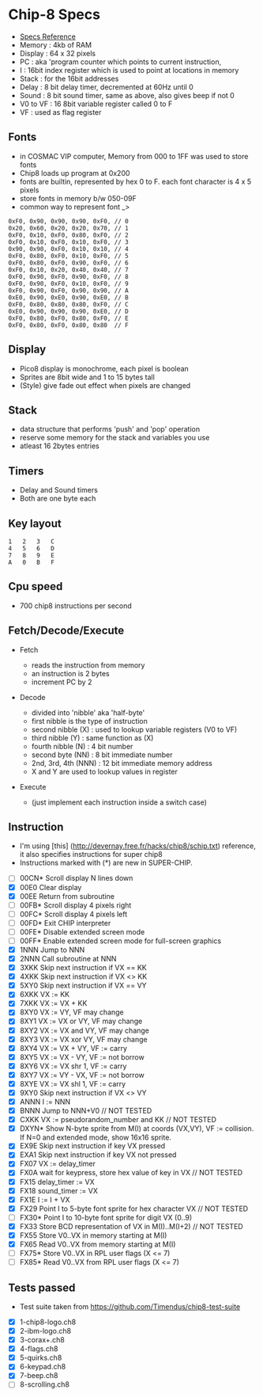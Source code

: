 # Chip-8 Specs 
- [Specs Reference](http://devernay.free.fr/hacks/chip8/C8TECH10.HTM)
- Memory   : 4kb of RAM
- Display  : 64 x 32 pixels
- PC       : aka 'program counter which points to current instruction, 
- I        : 16bit index register which is used to point at locations in memory
- Stack    : for the 16bit addresses
- Delay    : 8 bit delay timer, decremented at 60Hz until 0
- Sound    : 8 bit sound timer, same as above, also gives beep if not 0
- V0 to VF : 16 8bit variable register called 0 to F
- VF       : used as flag register

## Fonts
- in COSMAC VIP computer, Memory from 000 to 1FF  was used to store fonts
- Chip8 loads up program at 0x200
- fonts are builtin, represented by hex 0 to F. each font character is 4 x 5 pixels 
- store fonts in memory b/w 050-09F
- common way to represent font _>
```
0xF0, 0x90, 0x90, 0x90, 0xF0, // 0
0x20, 0x60, 0x20, 0x20, 0x70, // 1
0xF0, 0x10, 0xF0, 0x80, 0xF0, // 2
0xF0, 0x10, 0xF0, 0x10, 0xF0, // 3
0x90, 0x90, 0xF0, 0x10, 0x10, // 4
0xF0, 0x80, 0xF0, 0x10, 0xF0, // 5
0xF0, 0x80, 0xF0, 0x90, 0xF0, // 6
0xF0, 0x10, 0x20, 0x40, 0x40, // 7
0xF0, 0x90, 0xF0, 0x90, 0xF0, // 8
0xF0, 0x90, 0xF0, 0x10, 0xF0, // 9
0xF0, 0x90, 0xF0, 0x90, 0x90, // A
0xE0, 0x90, 0xE0, 0x90, 0xE0, // B
0xF0, 0x80, 0x80, 0x80, 0xF0, // C
0xE0, 0x90, 0x90, 0x90, 0xE0, // D
0xF0, 0x80, 0xF0, 0x80, 0xF0, // E
0xF0, 0x80, 0xF0, 0x80, 0x80  // F
```

## Display
- Pico8 display is monochrome, each pixel is boolean
- Sprites are 8bit wide and 1 to 15 bytes tall
- (Style) give fade out effect when pixels are changed

## Stack
- data structure that performs 'push' and 'pop' operation
- reserve some memory for the stack and variables you use
- atleast 16 2bytes entries

## Timers
- Delay and Sound timers
- Both are one byte each

## Key layout
```
1	2	3	C
4	5	6	D
7	8	9	E
A	0	B	F
```

## Cpu speed
- 700 chip8 instructions per second

## Fetch/Decode/Execute
- Fetch
	- reads the instruction from memory
	- an instruction is 2 bytes
	- increment PC by 2

- Decode
	- divided into 'nibble' aka 'half-byte'
	- first nibble is the type of  instruction
	- second nibble (X)   : used to lookup variable registers (V0 to VF)
	- third nibble  (Y)   : same function as (X)
	- fourth nibble (N)   : 4 bit number
	- second byte   (NN)  : 8 bit immediate number
	- 2nd, 3rd, 4th	(NNN) : 12 bit immediate memory address
	- X and Y are used to lookup values in register

- Execute
	- (just implement each instruction inside a switch case)

## Instruction
- I'm using [this] (http://devernay.free.fr/hacks/chip8/schip.txt) reference, it also specifies instructions for super chip8
- Instructions marked with (*) are new in SUPER-CHIP.
- [ ] 00CN* Scroll display N lines down
- [x] 00E0 Clear display 
- [x] 00EE Return from subroutine
- [ ] 00FB* Scroll display 4 pixels right
- [ ] 00FC* Scroll display 4 pixels left
- [ ] 00FD* Exit CHIP interpreter
- [ ] 00FE* Disable extended screen mode
- [ ] 00FF* Enable extended screen mode for full-screen graphics
- [x] 1NNN Jump to NNN
- [x] 2NNN Call subroutine at NNN
- [x] 3XKK Skip next instruction if VX == KK
- [x] 4XKK Skip next instruction if VX <> KK
- [x] 5XY0 Skip next instruction if VX == VY
- [x] 6XKK VX := KK
- [x] 7XKK VX := VX + KK
- [x] 8XY0 VX := VY, VF may change
- [x] 8XY1 VX := VX or VY, VF may change
- [x] 8XY2 VX := VX and VY, VF may change
- [x] 8XY3 VX := VX xor VY, VF may change
- [x] 8XY4 VX := VX + VY, VF := carry
- [x] 8XY5 VX := VX - VY, VF := not borrow
- [x] 8XY6 VX := VX shr 1, VF := carry
- [x] 8XY7 VX := VY - VX, VF := not borrow
- [x] 8XYE VX := VX shl 1, VF := carry
- [x] 9XY0 Skip next instruction if VX <> VY
- [x] ANNN I := NNN
- [x] BNNN Jump to NNN+V0                                       // NOT TESTED
- [x] CXKK VX := pseudorandom_number and KK                     // NOT TESTED
- [x] DXYN* Show N-byte sprite from M(I) at coords (VX,VY), VF := collision. If N=0 and extended mode, show 16x16 sprite.
- [x] EX9E Skip next instruction if key VX pressed
- [x] EXA1 Skip next instruction if key VX not pressed
- [x] FX07 VX := delay_timer
- [x] FX0A wait for keypress, store hex value of key in VX      // NOT TESTED
- [x] FX15 delay_timer := VX
- [x] FX18 sound_timer := VX
- [x] FX1E I := I + VX
- [x] FX29 Point I to 5-byte font sprite for hex character VX   // NOT TESTED
- [ ] FX30* Point I to 10-byte font sprite for digit VX (0..9)
- [x] FX33 Store BCD representation of VX in M(I)..M(I+2)       // NOT TESTED
- [x] FX55 Store V0..VX in memory starting at M(I)
- [x] FX65 Read V0..VX from memory starting at M(I)
- [ ] FX75* Store V0..VX in RPL user flags (X <= 7)
- [ ] FX85* Read V0..VX from RPL user flags (X <= 7) 

## Tests passed
- Test suite taken from https://github.com/Timendus/chip8-test-suite
- [x] 1-chip8-logo.ch8
- [x] 2-ibm-logo.ch8
- [x] 3-corax+.ch8
- [x] 4-flags.ch8
- [x] 5-quirks.ch8
- [x] 6-keypad.ch8
- [x] 7-beep.ch8
- [ ] 8-scrolling.ch8
